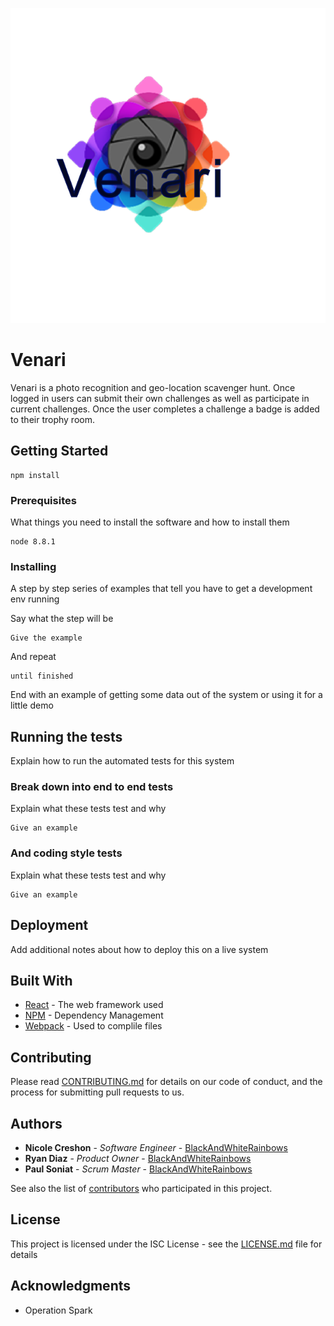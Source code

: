 ![Logo of the project](./public/client/css/venariLogo.png)


# Venari

Venari is a photo recognition and geo-location scavenger hunt. Once logged in users can submit their own challenges as well as participate in current challenges. Once the user completes a challenge a badge is added to their trophy room.

## Getting Started

```
npm install
```

### Prerequisites

What things you need to install the software and how to install them

```
node 8.8.1
```

### Installing

A step by step series of examples that tell you have to get a development env running

Say what the step will be

```
Give the example
```

And repeat

```
until finished
```

End with an example of getting some data out of the system or using it for a little demo

## Running the tests

Explain how to run the automated tests for this system

### Break down into end to end tests

Explain what these tests test and why

```
Give an example
```

### And coding style tests

Explain what these tests test and why

```
Give an example
```

## Deployment

Add additional notes about how to deploy this on a live system

## Built With

* [React](https://reactjs.org/docs) - The web framework used
* [NPM](https://docs.npmjs.com/) - Dependency Management
* [Webpack](https://webpack.js.org/concepts//) - Used to complile files

## Contributing

Please read [CONTRIBUTING.md](https://gist.github.com/PurpleBooth/b24679402957c63ec426) for details on our code of conduct, and the process for submitting pull requests to us.


## Authors

* **Nicole Creshon** - *Software Engineer* - [BlackAndWhiteRainbows](https://github.com/BlackAndWhiteRainbows)
* **Ryan Diaz** - *Product Owner* - [BlackAndWhiteRainbows](https://github.com/BlackAndWhiteRainbows)
* **Paul Soniat** - *Scrum Master* - [BlackAndWhiteRainbows](https://github.com/BlackAndWhiteRainbows)

See also the list of [contributors](https://github.com/your/project/contributors) who participated in this project.

## License

This project is licensed under the ISC License - see the [LICENSE.md](LICENSE.md) file for details

## Acknowledgments

* Operation Spark

